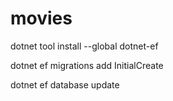 # movies

dotnet tool install --global dotnet-ef

dotnet ef migrations add InitialCreate

dotnet ef database update